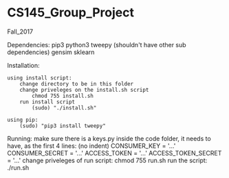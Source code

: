# CS145_Group_Project
Fall_2017

Dependencies:
pip3
python3
tweepy
    (shouldn't have other sub dependencies)
gensim
sklearn

Installation:

    using install script:
        change directory to be in this folder
        change priveleges on the install.sh script
            chmod 755 install.sh
        run install script
            (sudo) "./install.sh"
    
    using pip:
        (sudo) "pip3 install tweepy"

Running:
    make sure there is a keys.py inside the code folder,
        it needs to have, as the first 4 lines: (no indent)
            CONSUMER_KEY = '...'
            CONSUMER_SECRET = '...'
            ACCESS_TOKEN = '...'
            ACCESS_TOKEN_SECRET = '...'
    change priveleges of run script:
        chmod 755 run.sh
    run the script:
        ./run.sh
